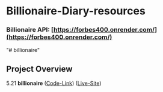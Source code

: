 # Billionaire-Diary-resources

### Billionaire API: [https://forbes400.onrender.com/](https://forbes400.onrender.com/)
"# billionaire" 

## Project Overview
5.21 **billionaire** ([Code-Link](https://github.com/asif93-138/billionaire.git)) ([Live-Site](https://asif93-138.github.io/billionaire/))
